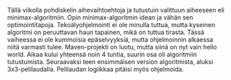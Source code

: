 Tällä viikolla pohdiskelin aihevaihtoehtoja ja tutustuin valittuun aiheeseen eli minimax-algoritmiin. Opin minimax-algoritmin idean ja vähän sen optimointitapoja. Tekoälyohjelmointi ei ole minulla tuttua, mutta kyseinen algoritmi on peruuttavan haun tapainen, mikä on tuttua tirasta. Tässä vaiheessa ei ole kummoisia epäselvyyksiä, mutta ohjelmoinnin alkaessa niitä varmasti tulee. Maven-projekti on luotu, mutta siinä on nyt vain hello world. Aikaa kului yhteensä noin 4 tuntia, suurin osa oli algoritmiin tutustumista. Seuraavaksi teen ensimmäisen version algoritmista, aluksi 3x3-pelilaudalla. Pelilaudan logiikkaa pitäisi myös ohjelmoida.
